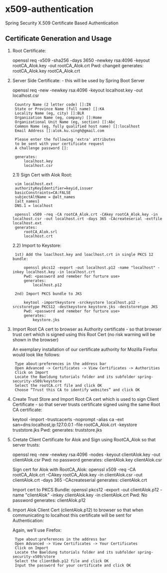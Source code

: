 # x509-authentication
Spring Security X.509 Certificate Based Authentication

## Certificate Generation and Usage

1) Root Certificate:

	openssl req -x509 -sha256 -days 3650 -newkey rsa:4096 -keyout rootCA_Alok.key -out rootCA_Alok.crt
		Pwd: changeit
	generates: 
		rootCA_Alok.key
		rootCA_Alok.crt

2) Server Side Certificate: - this will be used by Spring Boot Server
	
	openssl req -new -newkey rsa:4096 -keyout localhost.key -out localhost.csr

		Country Name (2 letter code) []:IN
		State or Province Name (full name) []:KA
		Locality Name (eg, city) []:BLR
		Organization Name (eg, company) []:Home
		Organizational Unit Name (eg, section) []:Abc
		Common Name (eg, fully qualified host name) []:localhost
		Email Address []:alok.ku.singh@gmail.com

		Please enter the following 'extra' attributes
		to be sent with your certificate request
		A challenge password []:

		generates:
			localhost.key
			localhost.csr

	2.1) Sign Cert with Alok Root:
		
		vim localhost.ext
		authorityKeyIdentifier=keyid,issuer
		basicConstraints=CA:FALSE
		subjectAltName = @alt_names
		[alt_names]
		DNS.1 = localhost

		openssl x509 -req -CA rootCA_Alok.crt -CAkey rootCA_Alok.key -in localhost.csr -out localhost.crt -days 365 -CAcreateserial -extfile localhost.ext
		generates:
			rootCA_Alok.srl
			localhost.crt


	2.2) Import to Keystore:

		1st) Add the loaclhost.key and loaclhost.crt in single PKCS 12 bundle:
			
			openssl pkcs12 -export -out localhost.p12 -name "localhost" -inkey localhost.key -in localhost.crt
			Pwd: <password and remeber for furture use>
			generates:
				localhost.p12

		2nd) Import PKCS bundle to JKS
			
			keytool -importkeystore -srckeystore localhost.p12 -srcstoretype PKCS12 -destkeystore keystore.jks -deststoretype JKS
			Pwd: <password and remeber for furture use>
			generates:
				keystore.jks


3) Import Root CA cert to browser as Authority certificate - so that browser trust cert which is signed using this Root Cert (no risk warning will be shown in the browser)

	An exemplary installation of our certificate authority for Mozilla Firefox would look like follows:

		Type about:preferences in the address bar
		Open Advanced -> Certificates -> View Certificates -> Authorities
		Click on Import
		Locate the Baeldung tutorials folder and its subfolder spring-security-x509/keystore
		Select the rootCA.crt file and click OK
		Choose “Trust this CA to identify websites” and click OK


4) Create Trust Store and Import Root CA cert which is used to sign Client Certificate - so that server trusts certificate signed using the same Root CA certificate:

	keytool -import -trustcacerts -noprompt -alias ca -ext san=dns:localhost,ip:127.0.0.1 -file rootCA_Alok.crt -keystore truststore.jks
	Pwd: <password and remeber for furture use>
	generates: truststore.jks


5) Cretate Client Certificate for Alok and Sign using RootCA_Alok so that server trusts:
	
	openssl req -new -newkey rsa:4096 -nodes -keyout clientAlok.key -out clientAlok.csr
	Pwd: no password
	generates:
		clientAlok.key
		clientAlok.csr

	Sign cert for Alok with RootCA_Alok:
		openssl x509 -req -CA rootCA_Alok.crt -CAkey rootCA_Alok.key -in clientAlok.csr -out clientAlok.crt -days 365 -CAcreateserial
		generates: 
			clientAlok.crt

	Import cert to PKCS Bundle:
		openssl pkcs12 -export -out clientAlok.p12 -name "clientAlok" -inkey clientAlok.key -in clientAlok.crt
		Pwd: No password
		generates:
			clientAlok.p12

6) Import Alok Client Cert (clientAlok.p12) to browser so that when communicating to localhost this certificate will be sent for Authentication:
	
	Again, we'll use Firefox:

		Type about:preferences in the address bar
		Open Advanced -> View Certificates -> Your Certificates
		Click on Import
		Locate the Baeldung tutorials folder and its subfolder spring-security-x509/store
		Select the clientBob.p12 file and click OK
		Input the password for your certificate and click OK
